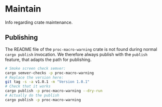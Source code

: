 # Maintain

Info regarding crate maintenance.

## Publishing

The README file of the `proc-macro-warning` crate is not found during normal `cargo publish` invocation. We therefore always publish with the `publish` feature, that adapts the path for publishing.

```bash
# Smoke screen check semver:
cargo semver-checks -p proc-macro-warning
# Replace the version here:
git tag -s -a v1.0.1 -m "Version 1.0.1"
# Check that it works
cargo publish -p proc-macro-warning --dry-run
# Actually do the publish
cargo publish -p proc-macro-warning
```

